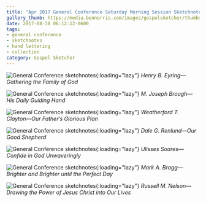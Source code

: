 ```yaml
---
title: "Apr 2017 General Conference Saturday Morning Session Sketchnotes"
gallery_thumb: https://media.bennorris.com/images/gospelsketcher/thumbs/apr-17-1-eyring.jpg
date: 2017-08-30 06:12:12-0600
tags:
- general conference
- sketchnotes
- hand lettering
- collection
category: Gospel Sketcher
---
```


![General Conference sketchnotes](https://media.bennorris.com/images/gospelsketcher/general-conference/apr-2017/apr-17-1-eyring.jpg){:loading="lazy"}
_Henry B. Eyring—Gathering the Family of God_

![General Conference sketchnotes](https://media.bennorris.com/images/gospelsketcher/general-conference/apr-2017/apr-17-1-brough.jpg){:loading="lazy"}
_M. Joseph Brough—His Daily Guiding Hand_

![General Conference sketchnotes](https://media.bennorris.com/images/gospelsketcher/general-conference/apr-2017/apr-17-1-clayton.jpg){:loading="lazy"}
_Weatherford T. Clayton—Our Father’s Glorious Plan_

![General Conference sketchnotes](https://media.bennorris.com/images/gospelsketcher/general-conference/apr-2017/apr-17-1-renlund.jpg){:loading="lazy"}
_Dale G. Renlund—Our Good Shepherd_

![General Conference sketchnotes](https://media.bennorris.com/images/gospelsketcher/general-conference/apr-2017/apr-17-1-soares.jpg){:loading="lazy"}
_Ulisses Soares—Confide in God Unwaveringly_

![General Conference sketchnotes](https://media.bennorris.com/images/gospelsketcher/general-conference/apr-2017/apr-17-1-bragg.jpg){:loading="lazy"}
_Mark A. Bragg—Brighter and Brighter until the Perfect Day_

![General Conference sketchnotes](https://media.bennorris.com/images/gospelsketcher/general-conference/apr-2017/apr-17-1-nelson.jpg){:loading="lazy"}
_Russell M. Nelson—Drawing the Power of Jesus Christ into Our Lives_
